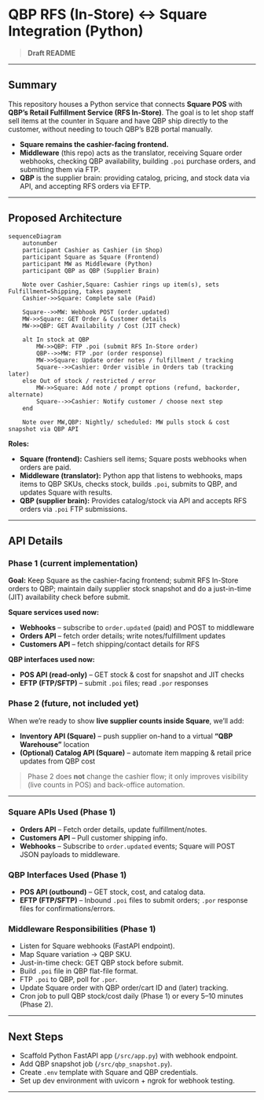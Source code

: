 # QBP RFS (In-Store) ↔ Square Integration (Python)

> **Draft README**

---

## Summary
This repository houses a Python service that connects **Square POS** with **QBP’s Retail Fulfillment Service (RFS In-Store)**. The goal is to let shop staff sell items at the counter in Square and have QBP ship directly to the customer, without needing to touch QBP’s B2B portal manually.

- **Square remains the cashier-facing frontend.**
- **Middleware** (this repo) acts as the translator, receiving Square order webhooks, checking QBP availability, building `.poi` purchase orders, and submitting them via FTP.
- **QBP** is the supplier brain: providing catalog, pricing, and stock data via API, and accepting RFS orders via EFTP.

---

## Proposed Architecture
```mermaid
sequenceDiagram
    autonumber
    participant Cashier as Cashier (in Shop)
    participant Square as Square (Frontend)
    participant MW as Middleware (Python)
    participant QBP as QBP (Supplier Brain)

    Note over Cashier,Square: Cashier rings up item(s), sets Fulfillment=Shipping, takes payment
    Cashier->>Square: Complete sale (Paid)

    Square-->>MW: Webhook POST (order.updated)
    MW->>Square: GET Order & Customer details
    MW->>QBP: GET Availability / Cost (JIT check)

    alt In stock at QBP
        MW->>QBP: FTP .poi (submit RFS In-Store order)
        QBP-->>MW: FTP .por (order response)
        MW->>Square: Update order notes / fulfillment / tracking
        Square-->>Cashier: Order visible in Orders tab (tracking later)
    else Out of stock / restricted / error
        MW->>Square: Add note / prompt options (refund, backorder, alternate)
        Square-->>Cashier: Notify customer / choose next step
    end

    Note over MW,QBP: Nightly/ scheduled: MW pulls stock & cost snapshot via QBP API
```



**Roles:**
- **Square (frontend):** Cashiers sell items; Square posts webhooks when orders are paid.
- **Middleware (translator):** Python app that listens to webhooks, maps items to QBP SKUs, checks stock, builds `.poi`, submits to QBP, and updates Square with results.
- **QBP (supplier brain):** Provides catalog/stock via API and accepts RFS orders via `.poi` FTP submissions.

---

## API Details

### Phase 1 (current implementation)
**Goal:** Keep Square as the cashier-facing frontend; submit RFS In-Store orders to QBP; maintain daily supplier stock snapshot and do a just-in-time (JIT) availability check before submit.

**Square services used now:**
- **Webhooks** – subscribe to `order.updated` (paid) and POST to middleware
- **Orders API** – fetch order details; write notes/fulfillment updates
- **Customers API** – fetch shipping/contact details for RFS

**QBP interfaces used now:**
- **POS API (read-only)** – GET stock & cost for snapshot and JIT checks
- **EFTP (FTP/SFTP)** – submit `.poi` files; read `.por` responses

### Phase 2 (future, not included yet)
When we’re ready to show **live supplier counts inside Square**, we’ll add:
- **Inventory API (Square)** – push supplier on-hand to a virtual **“QBP Warehouse”** location
- **(Optional) Catalog API (Square)** – automate item mapping & retail price updates from QBP cost

> Phase 2 does **not** change the cashier flow; it only improves visibility (live counts in POS) and back-office automation.
---
### Square APIs Used (Phase 1)
- **Orders API** – Fetch order details, update fulfillment/notes.
- **Customers API** – Pull customer shipping info.
- **Webhooks** – Subscribe to `order.updated` events; Square will POST JSON payloads to middleware.

### QBP Interfaces Used (Phase 1)
- **POS API (outbound)** – GET stock, cost, and catalog data.
- **EFTP (FTP/SFTP)** – Inbound `.poi` files to submit orders; `.por` response files for confirmations/errors.

### Middleware Responsibilities (Phase 1)
- Listen for Square webhooks (FastAPI endpoint).
- Map Square variation → QBP SKU.
- Just-in-time check: GET QBP stock before submit.
- Build `.poi` file in QBP flat-file format.
- FTP `.poi` to QBP, poll for `.por`.
- Update Square order with QBP order/cart ID and (later) tracking.
- Cron job to pull QBP stock/cost daily (Phase 1) or every 5–10 minutes (Phase 2).

---

## Next Steps
- Scaffold Python FastAPI app (`/src/app.py`) with webhook endpoint.
- Add QBP snapshot job (`/src/qbp_snapshot.py`).
- Create `.env` template with Square and QBP credentials.
- Set up dev environment with uvicorn + ngrok for webhook testing.

---